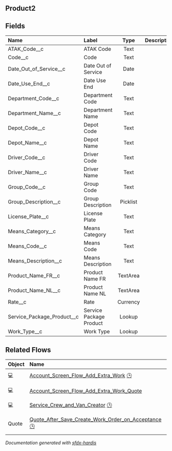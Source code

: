 ## Product2

<!-- Object description -->

## Fields

| Name      | Label | Type | Description |
| :-------- | :---- | :--: | :---------- | 
| ATAK_Code__c | ATAK Code | Text | <!-- --> |
| Code__c | Code | Text | <!-- --> |
| Date_Out_of_Service__c | Date Out of Service | Date | <!-- --> |
| Date_Use_End__c | Date Use End | Date | <!-- --> |
| Department_Code__c | Department Code | Text | <!-- --> |
| Department_Name__c | Department Name | Text | <!-- --> |
| Depot_Code__c | Depot Code | Text | <!-- --> |
| Depot_Name__c | Depot Name | Text | <!-- --> |
| Driver_Code__c | Driver Code | Text | <!-- --> |
| Driver_Name__c | Driver Name | Text | <!-- --> |
| Group_Code__c | Group Code | Text | <!-- --> |
| Group_Description__c | Group Description | Picklist | <!-- --> |
| License_Plate__c | License Plate | Text | <!-- --> |
| Means_Category__c | Means Category | Text | <!-- --> |
| Means_Code__c | Means Code | Text | <!-- --> |
| Means_Description__c | Means Description | Text | <!-- --> |
| Product_Name_FR__c | Product Name FR | TextArea | <!-- --> |
| Product_Name_NL__c | Product Name NL | TextArea | <!-- --> |
| Rate__c | Rate | Currency | <!-- --> |
| Service_Package_Product__c | Service Package Product | Lookup | <!-- --> |
| Work_Type__c | Work Type | Lookup | <!-- --> |


## Related Flows

| Object | Name      | Type | Description |
| :----  | :-------- | :--: | :---------- | 
| 💻 | [Account_Screen_Flow_Add_Extra_Work](../flows/Account_Screen_Flow_Add_Extra_Work.md) [🕒](../flows/Account_Screen_Flow_Add_Extra_Work-history.md) |  Screen Flow | <!-- --> |
| 💻 | [Account_Screen_Flow_Add_Extra_Work_Quote](../flows/Account_Screen_Flow_Add_Extra_Work_Quote.md) |  Screen Flow | <!-- --> |
| 💻 | [Service_Crew_and_Van_Creator](../flows/Service_Crew_and_Van_Creator.md) [🕒](../flows/Service_Crew_and_Van_Creator-history.md) |  Screen Flow | <!-- --> |
| Quote | [Quote_After_Save_Create_Work_Order_on_Acceptance](../flows/Quote_After_Save_Create_Work_Order_on_Acceptance.md) [🕒](../flows/Quote_After_Save_Create_Work_Order_on_Acceptance-history.md) |  Record After Save | <!-- --> |


_Documentation generated with [sfdx-hardis](https://sfdx-hardis.cloudity.com)_
